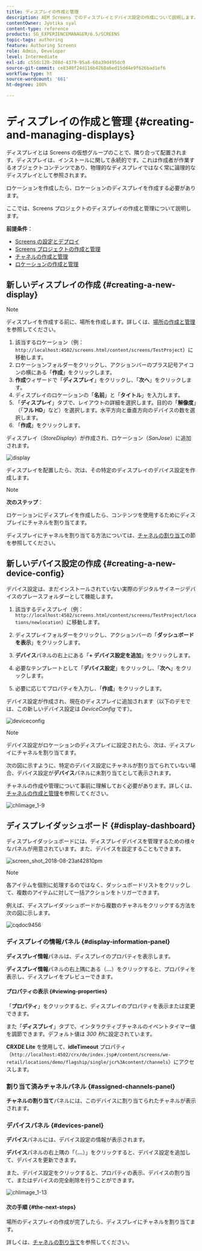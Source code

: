 ```yaml
---
title: ディスプレイの作成と管理
description: AEM Screens でのディスプレイとデバイス設定の作成について説明します。また、ディスプレイダッシュボードについて学びます。
contentOwner: Jyotika syal
content-type: reference
products: SG_EXPERIENCEMANAGER/6.5/SCREENS
topic-tags: authoring
feature: Authoring Screens
role: Admin, Developer
level: Intermediate
exl-id: c55dc128-208d-4379-95a8-60a39d495dc0
source-git-commit: ce8340f24d116b4268a6ed15dd4e9f626bad1ef6
workflow-type: ht
source-wordcount: '661'
ht-degree: 100%

---
```


# ディスプレイの作成と管理 {#creating-and-managing-displays}

ディスプレイとは Screens の仮想グループのことで、隣り合って配置されます。ディスプレイは、インストールに関して永続的です。これは作成者が作業するオブジェクトコンテンツであり、物理的なディスプレイではなく常に論理的なディスプレイとして参照されます。

ロケーションを作成したら、ロケーションのディスプレイを作成する必要があります。

ここでは、Screens プロジェクトのディスプレイの作成と管理について説明します。

**前提条件**：

* [Screens の設定とデプロイ](configuring-screens-introduction.md)
* [Screens プロジェクトの作成と管理](creating-a-screens-project.md)
* [チャネルの作成と管理](managing-channels.md)
* [ロケーションの作成と管理](managing-locations.md)

## 新しいディスプレイの作成 {#creating-a-new-display}

>[!NOTE]
>
>ディスプレイを作成する前に、場所を作成します。詳しくは、[場所の作成と管理](managing-locations.md)を参照してください。

1. 該当するロケーション（例：`http://localhost:4502/screens.html/content/screens/TestProject`）に移動します。
1. ロケーションフォルダーをクリックし、アクションバーのプラス記号アイコンの横にある「**作成**」をクリックします。
1. **作成**&#x200B;ウィザードで「**ディスプレイ**」をクリックし、「**次へ**」をクリックします。
1. ディスプレイのロケーションの「**名前**」と「**タイトル**」を入力します。
1. 「**ディスプレイ**」タブで、レイアウトの詳細を選択します。目的の「**解像度**」（「**フル HD**」など）を選択します。水平方向と垂直方向のデバイスの数を選択します。
1. 「**作成**」をクリックします。

ディスプレイ（*StoreDisplay*）が作成され、ロケーション（*SanJose*）に追加されます。

![display](assets/display.gif)

ディスプレイを配置したら、次は、その特定のディスプレイのデバイス設定を作成します。

>[!NOTE]
>
>**次のステップ**：
>
>ロケーションにディスプレイを作成したら、コンテンツを使用するためにディスプレイにチャネルを割り当てます。
>
>ディスプレイにチャネルを割り当てる方法については、[チャネルの割り当て](channel-assignment.md)の節を参照してください。

## 新しいデバイス設定の作成 {#creating-a-new-device-config}

デバイス設定は、まだインストールされていない実際のデジタルサイネージデバイスのプレースフォルダーとして機能します。

1. 該当するディスプレイ（例：`http://localhost:4502/screens.html/content/screens/TestProject/locations/newlocation`）に移動します。
1. ディスプレイフォルダーをクリックし、アクションバーの「**ダッシュボードを表示**」をクリックします。
1. **デバイス**&#x200B;パネルの右上にある「**+ デバイス設定を追加**」をクリックします。

1. 必要なテンプレートとして「**デバイス設定**」をクリックし、「**次へ**」をクリックします。

1. 必要に応じてプロパティを入力し、「**作成**」をクリックします。

デバイス設定が作成され、現在のディスプレイに追加されます（以下のデモでは、この新しいデバイス設定は *DeviceConfig* です）。

![deviceconfig](assets/deviceconfig.gif)

>[!NOTE]
>
>デバイス設定がロケーションのディスプレイに設定されたら、次は、ディスプレイにチャネルを割り当てます。
>
>次の図に示すように、特定のデバイス設定にチャネルが割り当てられていない場合、デバイス設定が&#x200B;**デバイス**&#x200B;パネルに未割り当てとして表示されます。
>
>チャネルの作成や管理について事前に理解しておく必要があります。詳しくは、[チャネルの作成と管理](managing-channels.md)を参照してください。

![chlimage_1-9](assets/chlimage_1-9.png)

## ディスプレイダッシュボード {#display-dashboard}

ディスプレイダッシュボードには、ディスプレイデバイスを管理するための様々なパネルが用意されています。また、デバイスを設定することもできます。

![screen_shot_2018-08-23at42810pm](assets/screen_shot_2018-08-23at42810pm.png)

>[!NOTE]
>
>各アイテムを個別に処理するのではなく、ダッシュボードリストをクリックして、複数のアイテムに対して一括アクションをトリガーできます。
>
>例えば、ディスプレイダッシュボードから複数のチャネルをクリックする方法を次の図に示します。

![cqdoc9456](assets/cqdoc9456.gif)

### ディスプレイの情報パネル {#display-information-panel}

**ディスプレイ情報**&#x200B;パネルは、ディスプレイのプロパティを表示します。

**ディスプレイ情報**&#x200B;パネルの右上隅にある（**...**）をクリックすると、プロパティを表示し、ディスプレイをプレビューできます。


#### プロパティの表示 {#viewing-properties}

「**プロパティ**」をクリックすると、ディスプレイのプロパティを表示または変更できます。

また「**ディスプレイ**」タブで、インタラクティブチャネルのイベントタイマー値を調節できます。デフォルト値は *300 秒*&#x200B;に設定されています。

**CRXDE Lite** を使用して、**idleTimeout** プロパティ（`http://localhost:4502/crx/de/index.jsp#/content/screens/we-retail/locations/demo/flagship/single/jcr%3Acontent/channels`）にアクセスします。


### 割り当て済みチャネルパネル {#assigned-channels-panel}

**チャネルの割り当て**&#x200B;パネルには、このデバイスに割り当てられたチャネルが表示されます。


### デバイスパネル {#devices-panel}

**デバイス**&#x200B;パネルには、デバイス設定の情報が表示されます。

**デバイス**&#x200B;パネルの右上隅の「（**...**）」をクリックすると、デバイス設定を追加して、デバイスを更新できます。

また、デバイス設定をクリックすると、プロパティの表示、デバイスの割り当て、またはデバイスの完全削除を行うことができます。

![chlimage_1-13](assets/chlimage_1-13.png)

#### 次の手順 {#the-next-steps}

場所のディスプレイの作成が完了したら、ディスプレイにチャネルを割り当てます。

詳しくは、[チャネルの割り当て](channel-assignment.md)を参照してください。

